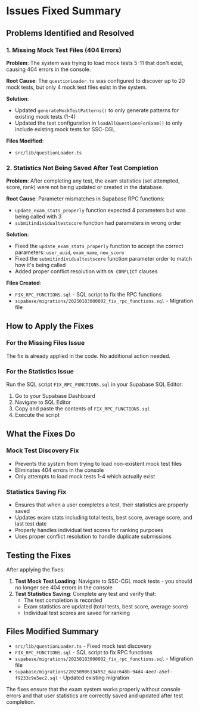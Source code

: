 # Issues Fixed Summary

## Problems Identified and Resolved

### 1. Missing Mock Test Files (404 Errors)
**Problem**: The system was trying to load mock tests 5-11 that don't exist, causing 404 errors in the console.

**Root Cause**: The `questionLoader.ts` was configured to discover up to 20 mock tests, but only 4 mock test files exist in the system.

**Solution**: 
- Updated `generateMockTestPatterns()` to only generate patterns for existing mock tests (1-4)
- Updated the test configuration in `loadAllQuestionsForExam()` to only include existing mock tests for SSC-CGL

**Files Modified**:
- `src/lib/questionLoader.ts`

### 2. Statistics Not Being Saved After Test Completion
**Problem**: After completing any test, the exam statistics (set attempted, score, rank) were not being updated or created in the database.

**Root Cause**: Parameter mismatches in Supabase RPC functions:
- `update_exam_stats_properly` function expected 4 parameters but was being called with 3
- `submitindividualtestscore` function had parameters in wrong order

**Solution**:
- Fixed the `update_exam_stats_properly` function to accept the correct parameters: `user_uuid`, `exam_name`, `new_score`
- Fixed the `submitindividualtestscore` function parameter order to match how it's being called
- Added proper conflict resolution with `ON CONFLICT` clauses

**Files Created**:
- `FIX_RPC_FUNCTIONS.sql` - SQL script to fix the RPC functions
- `supabase/migrations/20250103000002_fix_rpc_functions.sql` - Migration file

## How to Apply the Fixes

### For the Missing Files Issue
The fix is already applied in the code. No additional action needed.

### For the Statistics Issue
Run the SQL script `FIX_RPC_FUNCTIONS.sql` in your Supabase SQL Editor:

1. Go to your Supabase Dashboard
2. Navigate to SQL Editor
3. Copy and paste the contents of `FIX_RPC_FUNCTIONS.sql`
4. Execute the script

## What the Fixes Do

### Mock Test Discovery Fix
- Prevents the system from trying to load non-existent mock test files
- Eliminates 404 errors in the console
- Only attempts to load mock tests 1-4 which actually exist

### Statistics Saving Fix
- Ensures that when a user completes a test, their statistics are properly saved
- Updates exam stats including total tests, best score, average score, and last test date
- Properly handles individual test scores for ranking purposes
- Uses proper conflict resolution to handle duplicate submissions

## Testing the Fixes

After applying the fixes:

1. **Test Mock Test Loading**: Navigate to SSC-CGL mock tests - you should no longer see 404 errors in the console
2. **Test Statistics Saving**: Complete any test and verify that:
   - The test completion is recorded
   - Exam statistics are updated (total tests, best score, average score)
   - Individual test scores are saved for ranking

## Files Modified Summary

- `src/lib/questionLoader.ts` - Fixed mock test discovery
- `FIX_RPC_FUNCTIONS.sql` - SQL script to fix RPC functions
- `supabase/migrations/20250103000002_fix_rpc_functions.sql` - Migration file
- `supabase/migrations/20250906134952_6aac648b-94d4-4ee7-a5ef-f9233c9e5ec2.sql` - Updated existing migration

The fixes ensure that the exam system works properly without console errors and that user statistics are correctly saved and updated after test completion.
